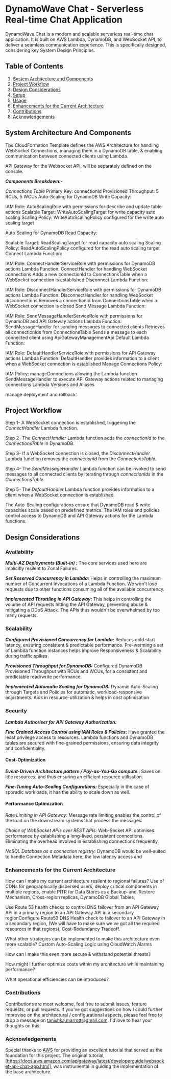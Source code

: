 # DynamoWave Chat - Serverless Real-time Chat Application  

DynamoWave Chat is a modern and scalable serverless real-time chat application. It is built on AWS Lambda, DynamoDB, and WebSocket API, to deliver a seamless communication experience. This is specifically designed, considering key System Design Principles.

## Table of Contents

1. [System Architecture and Components](#system-architecture-and-components)
2. [Project Workflow](#project-workflow)
3. [Design Considerations](#design-considerations)
4. [Setup](#setup)
5. [Usage](#usage)
6. [Enhancements for the Current Architecture](#enhancements-for-the-current-architecture)
7. [Contributions](#contributions)
8. [Acknowledgements](#acknowledgements)


## System Architecture And Components

The CloudFormation Template defines the AWS Architecture for handling WebSocket Connections, managing them in a DynamoDB table, & enabling communication between connected clients using Lambda. 

API Gateway for the Websocket API, will be separately defined on the console.

**_Components Breakdown:-_**

_Connections Table_
Primary Key: connectionId
Provisioned Throughput: 5 RCUs, 5 WCUs
Auto-Scaling for DynamoDB Write Capacity:

IAM Role: AutoScalingRole with permissions for describe and update table actions
Scalable Target: WriteAutoScalingTarget for write capacity auto scaling
Scaling Policy: WriteAutoScalingPolicy configured for the write auto scaling target

Auto Scaling for DynamoDB Read Capacity:

Scalable Target: ReadScalingTarget for read capacity auto scaling
Scaling Policy: ReadAutoScalingPolicy configured for the read auto scaling target
Connect Lambda Function:

IAM Role: ConnectHandlerServiceRole with permissions for DynamoDB actions
Lambda Function: ConnectHandler for handling WebSocket connections
Adds a new connectionId to ConnectionsTable when a WebSocket connection is established
Disconnect Lambda Function:

IAM Role: DisconnectHandlerServiceRole with permissions for DynamoDB actions
Lambda Function: DisconnectHandler for handling WebSocket disconnections
Removes a connectionId from ConnectionsTable when a WebSocket connection is closed
Send Message Lambda Function:

IAM Role: SendMessageHandlerServiceRole with permissions for DynamoDB and API Gateway actions
Lambda Function: SendMessageHandler for sending messages to connected clients
Retrieves all connectionIds from ConnectionsTable
Sends a message to each connected client using ApiGatewayManagementApi
Default Lambda Function:

IAM Role: DefaultHandlerServiceRole with permissions for API Gateway actions
Lambda Function: DefaultHandler provides information to a client when a WebSocket connection is established
Manage Connections Policy:

IAM Policy: manageConnections allowing the Lambda function SendMessageHandler to execute API Gateway actions related to managing connections
Lambda Versions and Aliases

 manage deployment and rollback.


## Project Workflow

Step 1- A WebSocket connection is established, triggering the _ConnectHandler_ Lambda function.

Step 2- The _ConnectHandler_ Lambda function adds the _connectionId_ to the _ConnectionsTable_ in DynamoDB.

Step 3- If a WebSocket connection is closed, the _DisconnectHandler_ Lambda function removes the _connectionId_ from the _ConnectionsTable_.

Step 4- The _SendMessageHandler_ Lambda function can be invoked to send messages to all connected clients by iterating through _connectionIds_ in the _ConnectionsTable_.

Step 5- The _DefaultHandler_ Lambda function provides information to a client when a WebSocket connection is established.

The Auto-Scaling configurations ensure that DynamoDB read & write capacities scale based on predefined metrics. The IAM roles and policies control access to DynamoDB and API Gateway actions for the Lambda functions.

## Design Considerations

### Availability 

_**Multi-AZ Deployments (Built-in) :**_
The core services used here are implicitly resilent to Zonal Failures.

_**Set Reserved Concurrency in Lambda:**_ 
Helps in controlling the maximum number of Concurrent Invocations of a Lambda Function. We won't lose requests due to other functions consuming all of the available concurrency.

_**Implemented Throttling in API Gateway:**_ This helps in controlling the volume of API requests hitting the API Gateway, preventing abuse & mitigating a DDoS Attack. The APIs thus wouldn't be overwhelmed by too many requests.

### Scalability 

_**Configured Provisioned Concurrency for Lambda:**_ Reduces cold start latency, ensuring consistent & predictable performance. Pre-warming a set of Lambda function instances helps improve Responsiveness & Scalability during traffic spikes

_**Provisioned Throughput for DynamoDB:**_ Configured DynamoDB Provisioned Throughput with RCUs and WCUs, for a consistent and predictable read/write performance.

 _**Implemented Automatic Scaling for DynamoDB:**_ Dynamic Auto-Scaling through Targets and Policies for automatic, workload-responsive adjustments. Aids in resource-utilization & helps in cost optimisation


### Security 

_**Lambda Authoriser for API Gateway Authorization:**_  

_**Fine Grained Access Control using IAM Roles & Policies:**_ Have granted the least privilege access to resources. Lambda functions and DynamoDB tables are secured with fine-grained permissions, ensuring data integrity and confidentiality.

#### Cost-Optimization 

**_Event-Driven Architecture pattern / Pay-as-You-Go compute :_** Saves on Idle resources, and thus ensuring an efficient resource utilisation.

**_Fine-Tuning Auto-Scaling Configurations:_** Especially in the case of sporadic workloads, it has the ability to scale down as well. 


#### Performance Optimization 

_Rate Limiting in API Gateway:_ Message rate limiting enables the control of the load on the downstream systems that process the messages.

_Choice of WebSocket APIs over REST APIs:_ Web-Socket API optimises performance by establishing a long-lived, persistent connections. Eliminating the overhead involved in establishing connections frequently.  

_NoSQL Database as a connection registry:_  DynamoDB would be well-suited to handle Connection Metadata here, the low latency access and 


### Enhancements for the Current Architecture

How can I make my current architecture resilent to regional failures? 
Use of CDNs for geographically dispersed users, deploy critical components in multiple regions, enable PITR for Data Stores as a Backup-and-Restore Mechanism, Cross-region replicas, DynamoDB Global Tables, 

Use Route 53 health checks to control DNS failover from an API Gateway API in a primary region to an API Gateway API in a secondary regionConfigure Route53 DNS Health check to failover to an API Gateway in a secondary region, (We will have to make sure we've got all the required resources in that regions), Cost-Redundancy Tradeoff.

What other strategies can be implemented to make this architecture even more scalable?
Custom Auto-Scaling Logic using CloudWatch Alarms

How can I make this even more secure & withstand potential threats?

How might I further optimize costs within my architecture while maintaining performance?

What operational efficiencies can be introduced?


### Contributions 
Contributions are most welcome, feel free to submit issues, feature requests, or pull requests. 
If you've got  suggestions on how I could further improvise on the architectural / configurational aspects, please feel free to drop a message on tanishka.marrott@gmail.com. I'd love to hear your thoughts on this!

### Acknowledgements
Special thanks to [AWS](https://aws.amazon.com/) for providing an excellent tutorial that served as the foundation for this project. The original tutorial, [https://docs.aws.amazon.com/apigateway/latest/developerguide/websocket-api-chat-app.html], was instrumental in guiding the implementation of the base architecture.


